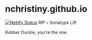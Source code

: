 # nchristiny.github.io
[![Netlify Status](https://api.netlify.com/api/v1/badges/212a54fd-e14d-4082-a134-223b4f4acc6c/deploy-status)](https://app.netlify.com/sites/nchristiny/deploys)
RIP 💀 Sonatype Lift

Rubber Duckie, you're the one.
